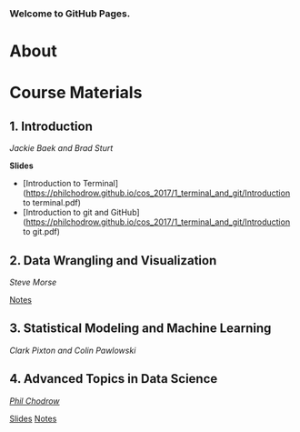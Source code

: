 ### Welcome to GitHub Pages.

# About

# Course Materials

## 1. Introduction
*Jackie Baek and Brad Sturt*

**Slides**

- [Introduction to Terminal](https://philchodrow.github.io/cos_2017/1_terminal_and_git/Introduction to terminal.pdf)
- [Introduction to git and GitHub](https://philchodrow.github.io/cos_2017/1_terminal_and_git/Introduction to git.pdf)

## 2. Data Wrangling and Visualization
*Steve Morse*

[Notes](https://philchodrow.github.io/cos_2017/2_wrangling_and_viz/S2_master.html)

## 3. Statistical Modeling and Machine Learning
*Clark Pixton and Colin Pawlowski*


## 4. Advanced Topics in Data Science
[*Phil Chodrow*](https://philchodrow.github.io/)

[Slides](https://philchodrow.github.io/cos_2017/4_advanced_topics/slides.html)
[Notes](https://philchodrow.github.io/cos_2017/4_advanced_topics/notes.html)
